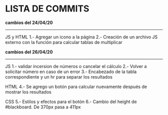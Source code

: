 # LISTA DE COMMITS

**cambios del 24/04/20**
***

JS y HTML
1.- Agregar un icono a la página
2.- Creación de un archivo JS externo con la función para calcular tablas de multiplicar


**cambios del 26/04/20**
***

JS
1.- validar incersion de números o cancelar el cálculo
2.- Volver a solicitar número en caso de un error
3.- Encabezado de la tabla correspondiente y un hr para separar los resultados

HTML
4.- Se agrego un botón para calcular nuevamente después de mostrar los resultados

CSS
5.- Estilos y efectos para el botón
6.- Cambio del height de #blackboard. De 370px pasa a 411px
